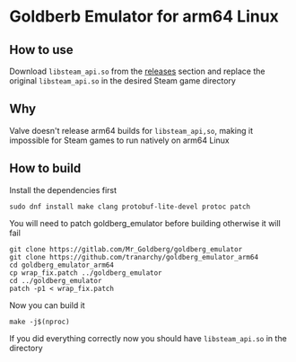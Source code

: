 # Goldberb Emulator for arm64 Linux

## How to use

Download `libsteam_api.so` from the [releases](https://github.com/tranarchy/goldberg_emulator_arm64/releases) section and replace the original `libsteam_api.so` in the desired Steam game directory

## Why

Valve doesn't release arm64 builds for `libsteam_api,so`, making it impossible for Steam games to run natively on arm64 Linux

## How to build

Install the dependencies first

```
sudo dnf install make clang protobuf-lite-devel protoc patch
```

You will need to patch goldberg_emulator before building otherwise it will fail

```
git clone https://gitlab.com/Mr_Goldberg/goldberg_emulator
git clone https://github.com/tranarchy/goldberg_emulator_arm64
cd goldberg_emulator_arm64
cp wrap_fix.patch ../goldberg_emulator
cd ../goldberg_emulator
patch -p1 < wrap_fix.patch
```

Now you can build it

```
make -j$(nproc)
```

If you did everything correctly now you should have `libsteam_api.so` in the directory
